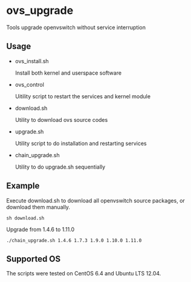 ovs_upgrade
===========

Tools upgrade openvswitch without service interruption

Usage
-----

* ovs_install.sh

    Install both kernel and userspace software


* ovs_control

    Uitility script to restart the services and kernel module

* download.sh

    Utility to download ovs source codes

* upgrade.sh

    Utility script to do installation and restarting services

* chain_upgrade.sh

    Utility to do upgrade.sh sequentially

Example
-------

Execute download.sh to download all openvswitch source packages, or download them manually.

    sh download.sh

Upgrade from 1.4.6 to 1.11.0

    ./chain_upgrade.sh 1.4.6 1.7.3 1.9.0 1.10.0 1.11.0


Supported OS
------------

The scripts were tested on CentOS 6.4 and Ubuntu LTS 12.04.
